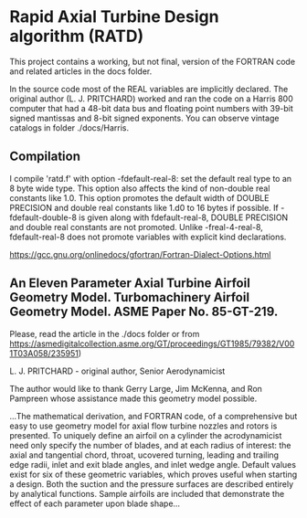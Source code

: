 # Rapid Axial Turbine Design algorithm (RATD)

This project contains a working, but not final, version of the FORTRAN code and related articles in the docs folder.

In the source code most of the REAL variables are implicitly declared. The original author (L. J. PRITCHARD) worked and ran the code on a Harris 800 computer that had a 48-bit data bus and floating point numbers with 39-bit signed mantissas and 8-bit signed exponents. You can observe vintage catalogs in folder ./docs/Harris.

## Compilation
I compile 'ratd.f' with option -fdefault-real-8: set the default real type to an 8 byte wide type. This option also affects the kind of non-double real constants like 1.0. This option promotes the default width of DOUBLE PRECISION and double real constants like 1.d0 to 16 bytes if possible. If -fdefault-double-8 is given along with fdefault-real-8, DOUBLE PRECISION and double real constants are not promoted. Unlike -freal-4-real-8, fdefault-real-8 does not promote variables with explicit kind declarations.

https://gcc.gnu.org/onlinedocs/gfortran/Fortran-Dialect-Options.html

## An Eleven Parameter Axial Turbine Airfoil Geometry Model. Turbomachinery Airfoil Geometry Model. ASME Paper No. 85-GT-219.
Please, read the article in the ./docs folder or from https://asmedigitalcollection.asme.org/GT/proceedings/GT1985/79382/V001T03A058/235951)

L. J. PRITCHARD - original author, Senior Aerodynamicist

The author would like to thank Gerry Large, Jim McKenna, and Ron Pampreen whose assistance made this geometry model possible.

...The mathematical derivation, and FORTRAN code, of a comprehensive but easy to use geometry model for axial flow turbine nozzles and rotors is presented. To uniquely define an airfoil on a cylinder the acrodynamicist need only specify the number of blades, and at each radius of interest: the axial and tangential chord, throat, ucovered turning, leading and trailing edge radii, inlet and exit blade angles, and inlet wedge angle. Default values exist for six of these geometric variables, which proves useful when starting a design. Both the suction and the pressure surfaces are described entirely by analytical functions. Sample airfoils are included that demonstrate the effect of each parameter upon blade shape...
